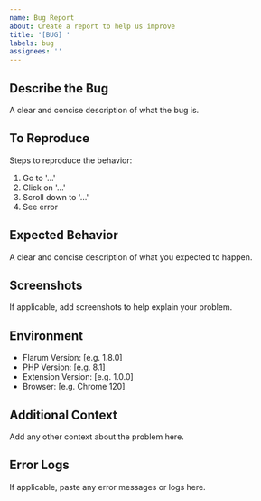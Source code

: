```yaml
---
name: Bug Report
about: Create a report to help us improve
title: '[BUG] '
labels: bug
assignees: ''
---
```


## Describe the Bug
A clear and concise description of what the bug is.

## To Reproduce
Steps to reproduce the behavior:
1. Go to '...'
2. Click on '...'
3. Scroll down to '...'
4. See error

## Expected Behavior
A clear and concise description of what you expected to happen.

## Screenshots
If applicable, add screenshots to help explain your problem.

## Environment
- Flarum Version: [e.g. 1.8.0]
- PHP Version: [e.g. 8.1]
- Extension Version: [e.g. 1.0.0]
- Browser: [e.g. Chrome 120]

## Additional Context
Add any other context about the problem here.

## Error Logs
If applicable, paste any error messages or logs here.